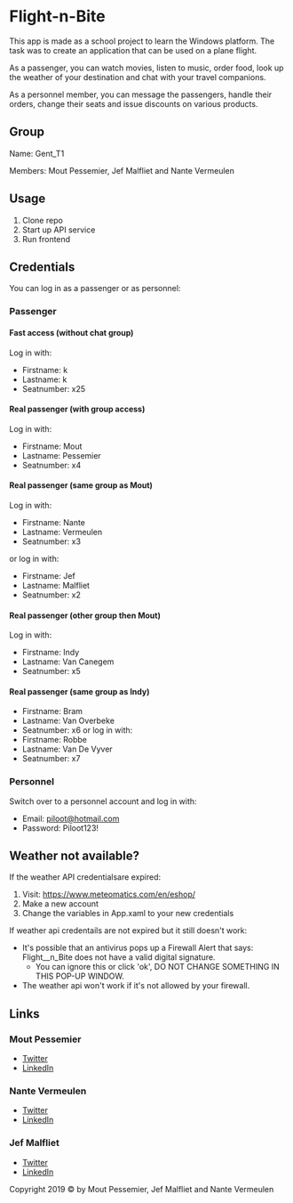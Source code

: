 # Flight-n-Bite
This app is made as a school project to learn the Windows platform. The task was to create an application that can be used on a plane flight.

As a passenger, you can watch movies, listen to music, order food, look up the weather of your destination and chat with your travel companions.

As a personnel member, you can message the passengers, handle their orders, change their seats and issue discounts on various products.

## Group
Name: Gent_T1

Members: Mout Pessemier, Jef Malfliet and Nante Vermeulen

## Usage
1. Clone repo
2. Start up API service
3. Run frontend

## Credentials
You can log in as a passenger or as personnel:

### Passenger
#### Fast access (without chat group)
Log in with:
   - Firstname:  k
   - Lastname:   k
   - Seatnumber: x25
 
#### Real passenger (with group access)
Log in with:
   - Firstname:  Mout
   - Lastname:   Pessemier
   - Seatnumber: x4
   
#### Real passenger (same group as Mout)
Log in with:
   - Firstname:  Nante
   - Lastname:   Vermeulen
   - Seatnumber: x3
   
or log in with:
   - Firstname:  Jef
   - Lastname:   Malfliet
   - Seatnumber: x2
   
#### Real passenger (other group then Mout)
Log in with:
   - Firstname:  Indy
   - Lastname:   Van Canegem
   - Seatnumber: x5
   
#### Real passenger (same group as Indy)
   - Firstname:  Bram
   - Lastname:   Van Overbeke
   - Seatnumber: x6
   or log in with:
   - Firstname:  Robbe
   - Lastname:   Van De Vyver
   - Seatnumber: x7
### Personnel
Switch over to a personnel account and log in with:
   - Email:    piloot@hotmail.com
   - Password: Piloot123!
   
## Weather not available?
If the weather API credentialsare expired:
1. Visit: https://www.meteomatics.com/en/eshop/
2. Make a new account
3. Change the variables in App.xaml to your new credentials

If weather api credentails are not expired but it still doesn't work:

- It's possible that an antivirus pops up a Firewall Alert that says: Flight__n_Bite does not have a valid digital signature.
   - You can ignore this or click 'ok', DO NOT CHANGE SOMETHING IN THIS POP-UP WINDOW.
- The weather api won't work if it's not allowed by your firewall.

## Links

### Mout Pessemier
 - [Twitter](https://twitter.com/MoutPessemier)
 - [LinkedIn](https://www.linkedin.com/in/moutpessemier/)
 
 ### Nante Vermeulen
 - [Twitter](https://twitter.com/VermeulenNante)
 - [LinkedIn](https://www.linkedin.com/in/nantevermeulen/)
 
 ### Jef Malfliet
 - [Twitter](https://twitter.com/Tjaaaaaf)
 - [LinkedIn](https://www.linkedin.com/in/jefmalfliet/)

Copyright 2019 © by Mout Pessemier, Jef Malfliet and Nante Vermeulen
